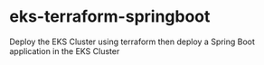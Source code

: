 # eks-terraform-springboot
Deploy the EKS Cluster using terraform then deploy a Spring Boot application in the EKS Cluster 
